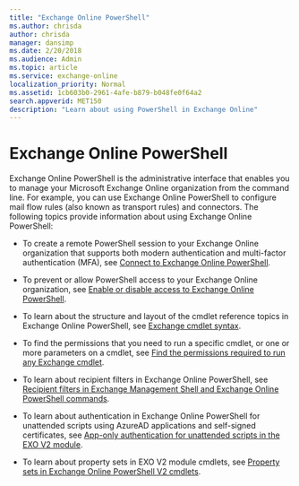 ```yaml
---
title: "Exchange Online PowerShell"
ms.author: chrisda
author: chrisda
manager: dansimp
ms.date: 2/20/2018
ms.audience: Admin
ms.topic: article
ms.service: exchange-online
localization_priority: Normal
ms.assetid: 1cb603b0-2961-4afe-b879-b048fe0f64a2
search.appverid: MET150
description: "Learn about using PowerShell in Exchange Online"
---
```


# Exchange Online PowerShell

Exchange Online PowerShell is the administrative interface that enables you to manage your Microsoft Exchange Online organization from the command line. For example, you can use Exchange Online PowerShell to configure mail flow rules (also known as transport rules) and connectors. The following topics provide information about using Exchange Online PowerShell:

- To create a remote PowerShell session to your Exchange Online organization that supports both modern authentication and multi-factor authentication (MFA), see [Connect to Exchange Online PowerShell](connect-to-exchange-online-powershell.md).

- To prevent or allow PowerShell access to your Exchange Online organization, see [Enable or disable access to Exchange Online PowerShell](disable-access-to-exchange-online-powershell.md).

- To learn about the structure and layout of the cmdlet reference topics in Exchange Online PowerShell, see [Exchange cmdlet syntax](exchange-cmdlet-syntax.md).

- To find the permissions that you need to run a specific cmdlet, or one or more parameters on a cmdlet, see [Find the permissions required to run any Exchange cmdlet](find-exchange-cmdlet-permissions.md).

- To learn about recipient filters in Exchange Online PowerShell, see [Recipient filters in Exchange Management Shell and Exchange Online PowerShell commands](recipient-filters.md).

- To learn about authentication in Exchange Online PowerShell for unattended scripts using AzureAD applications and self-signed certificates, see [App-only authentication for unattended scripts in the EXO V2 module](app-only-auth-powershell-v2.md).

- To learn about property sets in EXO V2 module cmdlets, see [Property sets in Exchange Online PowerShell V2 cmdlets](cmdlet-property-sets.md).
